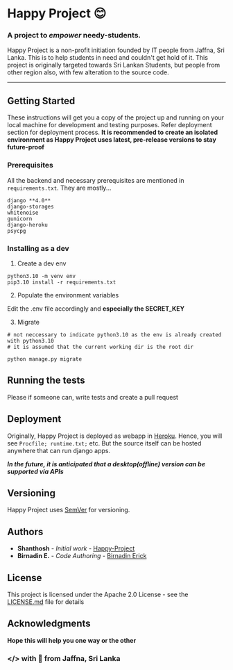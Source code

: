 # Happy Project 😊

### A project to *empower* needy-students.

Happy Project is a non-profit initiation founded by IT people from Jaffna, Sri Lanka. This is to help students in need
and couldn't get hold of it. This project is originally targeted towards Sri Lankan Students, but people from other
region also, with few alteration to the source code.

---

## Getting Started

These instructions will get you a copy of the project up and running on your local machine for development and testing purposes.
Refer deployment section for deployment process.
**It is recommended to create an isolated environment as Happy Project uses latest, pre-release versions to stay
future-proof**

### Prerequisites

All the backend and necessary prerequisites are mentioned in `requirements.txt`. They are mostly...
```
django **4.0**
django-storages
whitenoise
gunicorn
django-heroku
psycpg
```

### Installing as a dev
1. Create a dev env

```
python3.10 -m venv env
pip3.10 install -r requirements.txt
```

2. Populate the environment variables

Edit the .env file accordingly and **especially the SECRET_KEY**

3. Migrate

```
# not neccessary to indicate python3.10 as the env is already created with python3.10
# it is assumed that the current working dir is the root dir

python manage.py migrate
```

## Running the tests

Please if someone can, write tests and create a pull request


## Deployment

Originally, Happy Project is deployed as webapp in [Heroku](https://www.heroku.com). Hence, you will
see `Procfile; runtime.txt;` etc. But the source itself can be hosted anywhere that can run django apps.

***In the future, it is anticipated that a desktop(offline) version can be supported via APIs***

## Versioning

Happy Project uses [SemVer](http://semver.org/) for versioning. 

## Authors

* **Shanthosh** - *Initial work* - [Happy-Project](https://github.com/Happy-Project)
* **Birnadin E.** - *Code Authoring* - [Birnadin Erick](https://github.com/BirnadinErick)

## License

This project is licensed under the Apache 2.0 License - see the [LICENSE.md](LICENSE) file for details

## Acknowledgments

**Hope this will help you one way or the other**

### </> with 💖 from Jaffna, Sri Lanka
